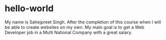 # hello-world
My name is Sahejpreet Singh. After the completion of this course when I will be able to create websites on my own.
My main goal is to get a Web Developer job in a Multi National Company with a great salary.